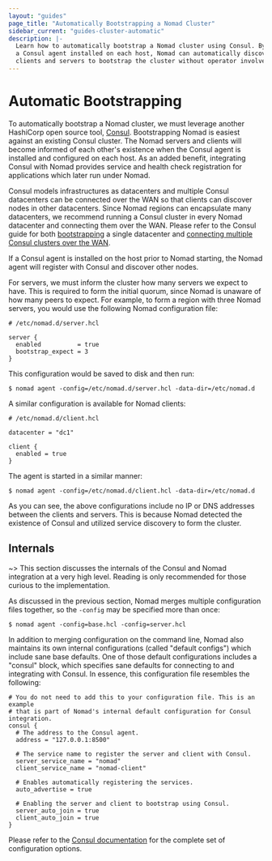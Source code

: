 ```yaml
---
layout: "guides"
page_title: "Automatically Bootstrapping a Nomad Cluster"
sidebar_current: "guides-cluster-automatic"
description: |-
  Learn how to automatically bootstrap a Nomad cluster using Consul. By having
  a Consul agent installed on each host, Nomad can automatically discover other
  clients and servers to bootstrap the cluster without operator involvement.
---
```


# Automatic Bootstrapping

To automatically bootstrap a Nomad cluster, we must leverage another HashiCorp
open source tool, [Consul](https://www.consul.io/). Bootstrapping Nomad is
easiest against an existing Consul cluster. The Nomad servers and clients
will become informed of each other's existence when the Consul agent is
installed and configured on each host. As an added benefit, integrating Consul
with Nomad provides service and health check registration for applications which
later run under Nomad.

Consul models infrastructures as datacenters and multiple Consul datacenters can
be connected over the WAN so that clients can discover nodes in other
datacenters. Since Nomad regions can encapsulate many datacenters, we recommend
running a Consul cluster in every Nomad datacenter and connecting them over the
WAN. Please refer to the Consul guide for both
[bootstrapping](https://www.consul.io/docs/guides/bootstrapping.html) a single
datacenter and [connecting multiple Consul clusters over the
WAN](https://www.consul.io/docs/guides/datacenters.html).

If a Consul agent is installed on the host prior to Nomad starting, the Nomad
agent will register with Consul and discover other nodes.

For servers, we must inform the cluster how many servers we expect to have. This
is required to form the initial quorum, since Nomad is unaware of how many peers
to expect. For example, to form a region with three Nomad servers, you would use
the following Nomad configuration file:

```hcl
# /etc/nomad.d/server.hcl

server {
  enabled          = true
  bootstrap_expect = 3
}
```

This configuration would be saved to disk and then run:

```shell
$ nomad agent -config=/etc/nomad.d/server.hcl -data-dir=/etc/nomad.d
```

A similar configuration is available for Nomad clients:

```hcl
# /etc/nomad.d/client.hcl

datacenter = "dc1"

client {
  enabled = true
}
```

The agent is started in a similar manner:

```shell
$ nomad agent -config=/etc/nomad.d/client.hcl -data-dir=/etc/nomad.d
```

As you can see, the above configurations include no IP or DNS addresses between
the clients and servers. This is because Nomad detected the existence of Consul
and utilized service discovery to form the cluster.

## Internals

~> This section discusses the internals of the Consul and Nomad integration at a
very high level. Reading is only recommended for those curious to the
implementation.

As discussed in the previous section, Nomad merges multiple configuration files
together, so the `-config` may be specified more than once:

```shell
$ nomad agent -config=base.hcl -config=server.hcl
```

In addition to merging configuration on the command line, Nomad also maintains
its own internal configurations (called "default configs") which include sane
base defaults. One of those default configurations includes a "consul" block,
which specifies sane defaults for connecting to and integrating with Consul. In
essence, this configuration file resembles the following:

```hcl
# You do not need to add this to your configuration file. This is an example
# that is part of Nomad's internal default configuration for Consul integration.
consul {
  # The address to the Consul agent.
  address = "127.0.0.1:8500"

  # The service name to register the server and client with Consul.
  server_service_name = "nomad"
  client_service_name = "nomad-client"

  # Enables automatically registering the services.
  auto_advertise = true

  # Enabling the server and client to bootstrap using Consul.
  server_auto_join = true
  client_auto_join = true
}
```

Please refer to the [Consul
documentation](/docs/agent/configuration/consul.html) for the complete set of
configuration options.

